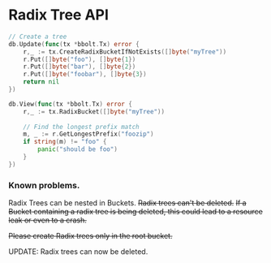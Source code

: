 # Radix Tree API

```go
// Create a tree
db.Update(func(tx *bbolt.Tx) error {
	r,_ := tx.CreateRadixBucketIfNotExists([]byte("myTree"))
	r.Put([]byte("foo"), []byte{1})
	r.Put([]byte("bar"), []byte{2})
	r.Put([]byte("foobar"), []byte{3})
    return nil
})

db.View(func(tx *bbolt.Tx) error {
	r,_ := tx.RadixBucket([]byte("myTree"))
	
	// Find the longest prefix match
	m, _ := r.GetLongestPrefix("foozip")
	if string(m) != "foo" {
    	panic("should be foo")
	}
})
```

### Known problems.

Radix Trees can be nested in Buckets. ~~Radix trees can't be deleted.~~
~~If a Bucket containing a radix tree is being deleted, this could lead to a resource leak or even to a crash.~~

~~Please create Radix trees only in the root bucket.~~

UPDATE: Radix trees can now be deleted.
